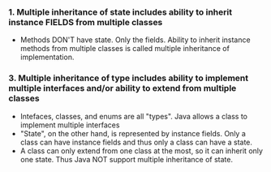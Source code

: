 ### 1. Multiple inheritance of state includes ability to inherit instance FIELDS from multiple classes
- Methods DON'T have state. Only the fields. Ability to inherit instance methods from multiple classes is called multiple inheritance of implementation.

### 3. Multiple inheritance of type includes ability to implement multiple interfaces and/or ability to extend from multiple classes

- Intefaces, classes, and enums are all "types". Java allows a class to implement multiple interfaces
- "State", on the other hand, is represented by instance fields. Only a class can have instance fields and thus only a class can have a state.
- A class can only extend from one class at the most, so it can inherit only one state. Thus Java NOT support multiple inheritance of state.